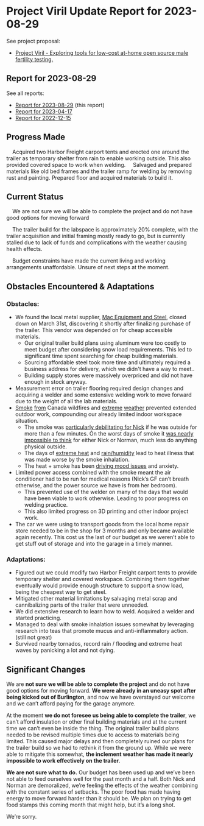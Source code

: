 # Project Viril Update Report for 2023-08-29

See project proposal:
* [Project Viril - Exploring tools for low-cost at-home open source male fertility testing.](https://ultimape.github.io/garden/weeds/praetor-labs/project-proposals/2022/07/project-viril)

## Report for 2023-08-29

See all reports:
* [Report for 2023-08-29](https://www.are.na/block/23392939) (this report)
* [Report for 2023-04-17](https://www.are.na/block/23392772) 
* [Report for 2022-12-15](https://www.are.na/block/23392697)



## Progress Made

&nbsp;&nbsp;&nbsp;&nbsp;Acquired two Harbor Freight carport tents and erected one around the trailer as temporary shelter from rain to enable working outside. This also provided covered space to work when welding.
&nbsp;&nbsp;&nbsp;&nbsp;Salvaged and prepared materials like old bed frames and the trailer ramp for welding by removing rust and painting. Prepared floor and acquired materials to build it.

## Current Status

&nbsp;&nbsp;&nbsp;&nbsp;We are not sure we will be able to complete the project and do not have good options for moving forward

&nbsp;&nbsp;&nbsp;&nbsp;The trailer build for the labspace is approximately 20% complete, with the trailer acquisition and initial framing mostly ready to go, but is currently stalled due to lack of funds and complications with the weather causing health effects.
 
&nbsp;&nbsp;&nbsp;&nbsp;Budget constraints have made the current living and working arrangements unaffordable. Unsure of next steps at the moment.

## Obstacles Encountered & Adaptations

### Obstacles:

* We found the local metal supplier, [Mac Equipment and Steel](https://www.macsteelvt.org/), closed down on March 31st, discovering it shortly after finalizing purchase of the trailer. This vendor was depended on for cheap accessible materials.
    * Our original trailer build plans using aluminum were too costly to meet budget after considering snow load requirements. This led to significant time spent searching for cheap building materials.
    * Sourcing affordable steel took more time and ultimately required a business address for delivery, which we didn't have a way to meet..
    * Building supply stores were massively overpriced and did not have enough in stock anyway.
* Measurement error on trailer flooring required design changes and acquiring a welder and some extensive welding work to move forward due to the weight of all the lab materials.
* [Smoke](https://www.vermontpublic.org/local-news/2023-06-27/air-quality-in-vermont-reached-very-unhealthy-with-latest-smoke-impacts) [from](https://vtdigger.org/2023/07/18/air-quality-worsens-across-state-due-to-wildfires-and-dust-from-flood-cleaning/) Canada wildfires and [extreme](https://vtdigger.org/2023/08/15/its-historic-summer-flooding-caused-an-unprecedented-number-of-landslides-in-vermont/) [weather](https://abcnews.go.com/US/vermont-northeast-flooding-rain-emergency/story?id=101059054) prevented extended outdoor work, compounding our already limited  indoor workspace situation.
    * The smoke was [particularly debilitating for Nick](https://medicalxpress.com/news/2023-08-wildfire-impacts-brain.html) if he was outside for more than a few minutes. On the worst days of smoke it [was nearly impossible to think](https://abcnews.go.com/Health/poor-air-quality-cause-host-symptoms-healthy-people/story?id=99896913) for either Nick or Norman, much less do anything physical outside.
    * The days of [extreme heat](https://vermontbiz.com/news/2023/may/31/unseasonable-heat-expected-visit-vermont-week) and [rain/humidity](https://www.wcax.com/2023/08/01/vermont-breaks-records/) lead to heat illness that was made worse by the smoke inhalation.
    * The heat + smoke has been [driving mood issues](https://www.verywellmind.com/mental-health-effects-of-wildfire-smoke-5198018) and anxiety.
* Limited power access combined with the smoke meant the air conditioner had to be run for medical reasons (Nick’s GF can’t breath otherwise, and the power source we have is from her bedroom).
    * This prevented use of the welder on many of the days that would have been viable to work otherwise. Leading to poor progress on welding practice. 
    * This also limited progress on 3D printing and other indoor project work.
* The car we were using to transport goods from the local home repair store needed to be in the shop for 3 months and only became available again recently. This cost us the last of our budget as we weren’t able to get stuff out of storage and into the garage in a timely manner.

### Adaptations:

* Figured out we could modify two Harbor Freight carport tents to provide temporary shelter and covered workspace. Combining them together eventually would provide enough structure to support a snow load, being the cheapest way to get steel.
* Mitigated other material limitations by salvaging metal scrap and cannibalizing parts of the trailer that were unneeded.
* We did extensive research to learn how to weld. Acquired a welder and started practicing.
* Managed to deal with smoke inhalation issues somewhat by leveraging research into teas that promote mucus and anti-inflammatory action. (still not great)
* Survived nearby tornados, record rain / flooding and extreme heat waves by panicking a lot and not dying.

## Significant Changes

We are **not sure we will be able to complete the project** and do not have good options for moving forward. **We were already in an uneasy spot after being kicked out of Burlington**, and now we have overstayed our welcome and we can’t afford paying for the garage anymore. 

At the moment **we do not foresee us being able to complete the trailer**, we can’t afford insulation or other final building materials and at the current time we can’t even be inside the thing. The original trailer build plans needed to be revised multiple times due to access to materials being limited. This caused major delays and then completely ruined our plans for the trailer build so we had to rethink it from the ground up. While we were able to mitigate this somewhat, **the inclement weather has made it nearly impossible to work effectively on the trailer**. 

**We are not sure what to do.** Our budget has been used up and we’ve been not able to feed ourselves well for the past month and a half. Both Nick and Norman are demoralized, we’re feeling the effects of the weather combining with the constant series of setbacks. The poor food has made having energy to move forward harder than it should be. We plan on trying to get food stamps this coming month that might help, but it’s a long shot. 

We’re sorry.
